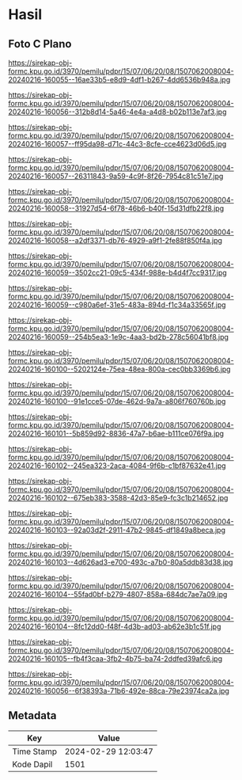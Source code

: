 # Hasil

## Foto C Plano

https://sirekap-obj-formc.kpu.go.id/3970/pemilu/pdpr/15/07/06/20/08/1507062008004-20240216-160055--16ae33b5-e8d9-4df1-b267-4dd6536b948a.jpg

https://sirekap-obj-formc.kpu.go.id/3970/pemilu/pdpr/15/07/06/20/08/1507062008004-20240216-160056--312b8d14-5a46-4e4a-a4d8-b02b113e7af3.jpg

https://sirekap-obj-formc.kpu.go.id/3970/pemilu/pdpr/15/07/06/20/08/1507062008004-20240216-160057--ff95da98-d71c-44c3-8cfe-cce4623d06d5.jpg

https://sirekap-obj-formc.kpu.go.id/3970/pemilu/pdpr/15/07/06/20/08/1507062008004-20240216-160057--26311843-9a59-4c9f-8f26-7954c81c51e7.jpg

https://sirekap-obj-formc.kpu.go.id/3970/pemilu/pdpr/15/07/06/20/08/1507062008004-20240216-160058--31927d54-6f78-46b6-b40f-15d31dfb22f8.jpg

https://sirekap-obj-formc.kpu.go.id/3970/pemilu/pdpr/15/07/06/20/08/1507062008004-20240216-160058--a2df3371-db76-4929-a9f1-2fe88f850f4a.jpg

https://sirekap-obj-formc.kpu.go.id/3970/pemilu/pdpr/15/07/06/20/08/1507062008004-20240216-160059--3502cc21-09c5-434f-988e-b4d4f7cc9317.jpg

https://sirekap-obj-formc.kpu.go.id/3970/pemilu/pdpr/15/07/06/20/08/1507062008004-20240216-160059--c980a6ef-31e5-483a-894d-f1c34a33565f.jpg

https://sirekap-obj-formc.kpu.go.id/3970/pemilu/pdpr/15/07/06/20/08/1507062008004-20240216-160059--254b5ea3-1e9c-4aa3-bd2b-278c56041bf8.jpg

https://sirekap-obj-formc.kpu.go.id/3970/pemilu/pdpr/15/07/06/20/08/1507062008004-20240216-160100--5202124e-75ea-48ea-800a-cec0bb3369b6.jpg

https://sirekap-obj-formc.kpu.go.id/3970/pemilu/pdpr/15/07/06/20/08/1507062008004-20240216-160100--91e1cce5-07de-462d-9a7a-a806f760760b.jpg

https://sirekap-obj-formc.kpu.go.id/3970/pemilu/pdpr/15/07/06/20/08/1507062008004-20240216-160101--5b859d92-8836-47a7-b6ae-b111ce076f9a.jpg

https://sirekap-obj-formc.kpu.go.id/3970/pemilu/pdpr/15/07/06/20/08/1507062008004-20240216-160102--245ea323-2aca-4084-9f6b-c1bf87632e41.jpg

https://sirekap-obj-formc.kpu.go.id/3970/pemilu/pdpr/15/07/06/20/08/1507062008004-20240216-160102--675eb383-3588-42d3-85e9-fc3c1b214652.jpg

https://sirekap-obj-formc.kpu.go.id/3970/pemilu/pdpr/15/07/06/20/08/1507062008004-20240216-160103--92a03d2f-2911-47b2-9845-df1849a8beca.jpg

https://sirekap-obj-formc.kpu.go.id/3970/pemilu/pdpr/15/07/06/20/08/1507062008004-20240216-160103--4d626ad3-e700-493c-a7b0-80a5ddb83d38.jpg

https://sirekap-obj-formc.kpu.go.id/3970/pemilu/pdpr/15/07/06/20/08/1507062008004-20240216-160104--55fad0bf-b279-4807-858a-684dc7ae7a09.jpg

https://sirekap-obj-formc.kpu.go.id/3970/pemilu/pdpr/15/07/06/20/08/1507062008004-20240216-160104--8fc12dd0-f48f-4d3b-ad03-ab62e3b1c51f.jpg

https://sirekap-obj-formc.kpu.go.id/3970/pemilu/pdpr/15/07/06/20/08/1507062008004-20240216-160105--fb4f3caa-3fb2-4b75-ba74-2ddfed39afc6.jpg

https://sirekap-obj-formc.kpu.go.id/3970/pemilu/pdpr/15/07/06/20/08/1507062008004-20240216-160056--6f38393a-71b6-492e-88ca-79e23974ca2a.jpg


## Metadata

| Key        | Value               |
| ---------- | ------------------- |
| Time Stamp | 2024-02-29 12:03:47 |
| Kode Dapil | 1501                |



